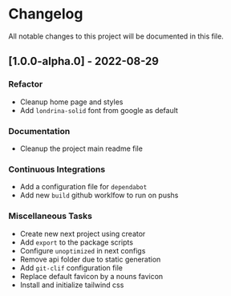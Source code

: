 # Changelog

All notable changes to this project will be documented in this file.

## [1.0.0-alpha.0] - 2022-08-29

### <!-- 04 -->Refactor

- Cleanup home page and styles
- Add `londrina-solid` font from google as default

### <!-- 05 -->Documentation

- Cleanup the project main readme file

### <!-- 07 -->Continuous Integrations

- Add a configuration file for `dependabot`
- Add new `build` github worklfow to run on pushs

### <!-- 08 -->Miscellaneous Tasks

- Create new next project using creator
- Add `export` to the package scripts
- Configure `unoptimized` in next configs
- Remove api folder due to static generation
- Add `git-clif` configuration file
- Replace default favicon by a nouns favicon
- Install and initialize tailwind css

<!-- generated by git-cliff -->
